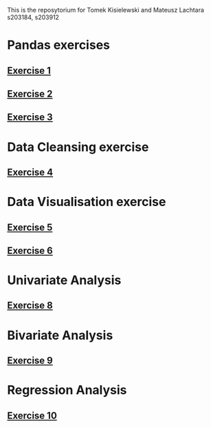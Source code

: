 This is the reposytorium for Tomek Kisielewski and Mateusz Lachtara
s203184, s203912
# Pandas exercises
## [Exercise 1](https://github.com/Tomeksigma/pandas_exercises/blob/main/Exercise%201.ipynb)
## [Exercise 2](https://github.com/Tomeksigma/pandas_exercises/blob/main/Exercise%202.ipynb)
## [Exercise 3](https://github.com/Tomeksigma/pandas_exercises/blob/main/Exercise%203.ipynb)
# Data Cleansing exercise
## [Exercise 4](https://github.com/Tomeksigma/pandas_exercises/blob/main/Exercise%204.ipynb)
# Data Visualisation exercise
## [Exercise 5](https://github.com/Tomeksigma/pandas_exercises/blob/main/Exercise%206.ipynb)
## [Exercise 6](https://github.com/Tomeksigma/pandas_exercises/blob/main/Exercise%205.ipynb)
# Univariate Analysis
## [Exercise 8](https://github.com/Tomeksigma/pandas_exercises/blob/main/Exercise8.ipynb)
# Bivariate Analysis
## [Exercise 9](https://github.com/Tomeksigma/pandas_exercises/blob/main/Exercise9.ipynb)
# Regression Analysis 
## [Exercise 10](https://github.com/Tomeksigma/pandas_exercises/blob/main/Exercise10.ipynb)